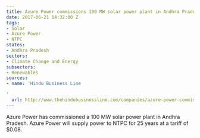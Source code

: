 ```yaml
---
title: Azure Power commissions 100 MW solar power plant in Andhra Pradesh
date: 2017-06-21 14:32:00 Z
tags:
- Solar
- Azure Power
- NTPC
states:
- Andhra Pradesh
sectors:
- Climate Change and Energy
subsectors:
- Renewables
sources:
- name: 'Hindu Business Line

'
  url: http://www.thehindubusinessline.com/companies/azure-power-commissions-100-mw-ntpc-solar-project-in-ap/article9726718.ece
---
```


Azure Power has commissioned a 100 MW solar power plant in Andhra Pradesh. Azure Power will supply power to NTPC for 25 years at a tariff of $0.08. 
